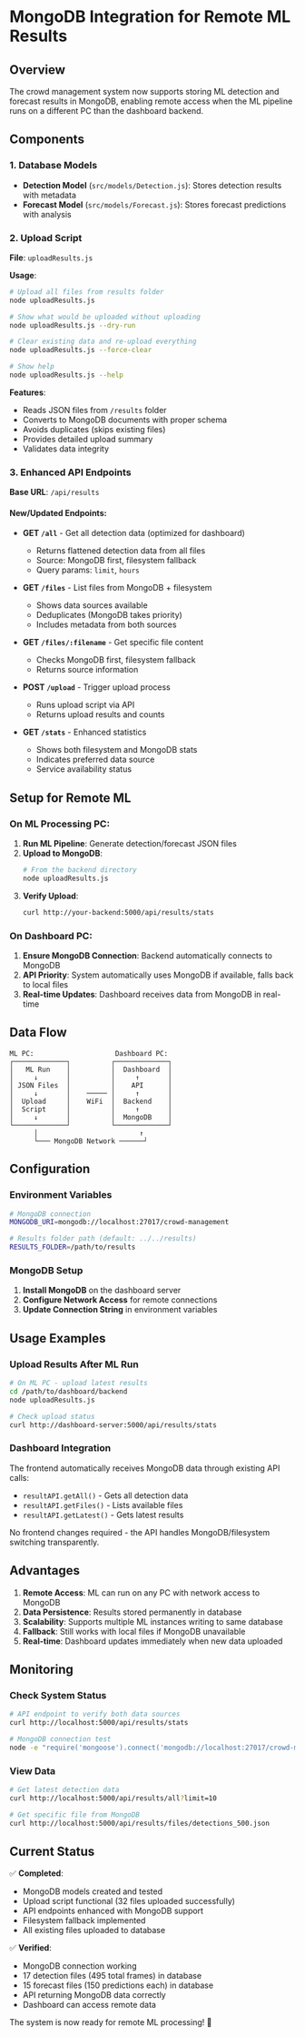# MongoDB Integration for Remote ML Results

## Overview

The crowd management system now supports storing ML detection and forecast results in MongoDB, enabling remote access when the ML pipeline runs on a different PC than the dashboard backend.

## Components

### 1. Database Models

- **Detection Model** (`src/models/Detection.js`): Stores detection results with metadata
- **Forecast Model** (`src/models/Forecast.js`): Stores forecast predictions with analysis

### 2. Upload Script

**File**: `uploadResults.js`

**Usage**:

```bash
# Upload all files from results folder
node uploadResults.js

# Show what would be uploaded without uploading
node uploadResults.js --dry-run

# Clear existing data and re-upload everything
node uploadResults.js --force-clear

# Show help
node uploadResults.js --help
```

**Features**:

- Reads JSON files from `/results` folder
- Converts to MongoDB documents with proper schema
- Avoids duplicates (skips existing files)
- Provides detailed upload summary
- Validates data integrity

### 3. Enhanced API Endpoints

**Base URL**: `/api/results`

#### New/Updated Endpoints:

- **GET `/all`** - Get all detection data (optimized for dashboard)

  - Returns flattened detection data from all files
  - Source: MongoDB first, filesystem fallback
  - Query params: `limit`, `hours`

- **GET `/files`** - List files from MongoDB + filesystem

  - Shows data sources available
  - Deduplicates (MongoDB takes priority)
  - Includes metadata from both sources

- **GET `/files/:filename`** - Get specific file content

  - Checks MongoDB first, filesystem fallback
  - Returns source information

- **POST `/upload`** - Trigger upload process

  - Runs upload script via API
  - Returns upload results and counts

- **GET `/stats`** - Enhanced statistics
  - Shows both filesystem and MongoDB stats
  - Indicates preferred data source
  - Service availability status

## Setup for Remote ML

### On ML Processing PC:

1. **Run ML Pipeline**: Generate detection/forecast JSON files
2. **Upload to MongoDB**:
   ```bash
   # From the backend directory
   node uploadResults.js
   ```
3. **Verify Upload**:
   ```bash
   curl http://your-backend:5000/api/results/stats
   ```

### On Dashboard PC:

1. **Ensure MongoDB Connection**: Backend automatically connects to MongoDB
2. **API Priority**: System automatically uses MongoDB if available, falls back to local files
3. **Real-time Updates**: Dashboard receives data from MongoDB in real-time

## Data Flow

```
ML PC:                    Dashboard PC:
┌─────────────┐          ┌─────────────┐
│   ML Run    │          │  Dashboard  │
│     ↓       │          │     ↑       │
│ JSON Files  │          │    API      │
│     ↓       │    ───── │     ↑       │
│  Upload     │    WiFi  │  Backend    │
│  Script     │          │     ↑       │
│     ↓       │          │  MongoDB    │
└─────────────┘          └─────────────┘
      │                         ↑
      └─── MongoDB Network ──────┘
```

## Configuration

### Environment Variables

```bash
# MongoDB connection
MONGODB_URI=mongodb://localhost:27017/crowd-management

# Results folder path (default: ../../results)
RESULTS_FOLDER=/path/to/results
```

### MongoDB Setup

1. **Install MongoDB** on the dashboard server
2. **Configure Network Access** for remote connections
3. **Update Connection String** in environment variables

## Usage Examples

### Upload Results After ML Run

```bash
# On ML PC - upload latest results
cd /path/to/dashboard/backend
node uploadResults.js

# Check upload status
curl http://dashboard-server:5000/api/results/stats
```

### Dashboard Integration

The frontend automatically receives MongoDB data through existing API calls:

- `resultAPI.getAll()` - Gets all detection data
- `resultAPI.getFiles()` - Lists available files
- `resultAPI.getLatest()` - Gets latest results

No frontend changes required - the API handles MongoDB/filesystem switching transparently.

## Advantages

1. **Remote Access**: ML can run on any PC with network access to MongoDB
2. **Data Persistence**: Results stored permanently in database
3. **Scalability**: Supports multiple ML instances writing to same database
4. **Fallback**: Still works with local files if MongoDB unavailable
5. **Real-time**: Dashboard updates immediately when new data uploaded

## Monitoring

### Check System Status

```bash
# API endpoint to verify both data sources
curl http://localhost:5000/api/results/stats

# MongoDB connection test
node -e "require('mongoose').connect('mongodb://localhost:27017/crowd-management').then(() => console.log('Connected')).catch(err => console.log('Failed:', err.message))"
```

### View Data

```bash
# Get latest detection data
curl http://localhost:5000/api/results/all?limit=10

# Get specific file from MongoDB
curl http://localhost:5000/api/results/files/detections_500.json
```

## Current Status

✅ **Completed**:

- MongoDB models created and tested
- Upload script functional (32 files uploaded successfully)
- API endpoints enhanced with MongoDB support
- Filesystem fallback implemented
- All existing files uploaded to database

✅ **Verified**:

- MongoDB connection working
- 17 detection files (495 total frames) in database
- 15 forecast files (150 predictions each) in database
- API returning MongoDB data correctly
- Dashboard can access remote data

The system is now ready for remote ML processing! 🚀
